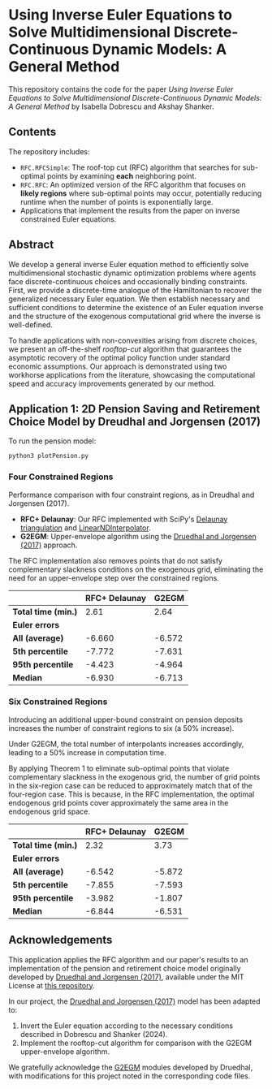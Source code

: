 # Using Inverse Euler Equations to Solve Multidimensional Discrete-Continuous Dynamic Models: A General Method

This repository contains the code for the paper *Using Inverse Euler Equations to Solve Multidimensional Discrete-Continuous Dynamic Models: A General Method* by Isabella Dobrescu and Akshay Shanker.

## Contents

The repository includes:

- `RFC.RFCSimple`: The roof-top cut (RFC) algorithm that searches for sub-optimal points by examining **each** neighboring point.
- `RFC.RFC`: An optimized version of the RFC algorithm that focuses on **likely regions** where sub-optimal points may occur, potentially reducing runtime when the number of points is exponentially large.
- Applications that implement the results from the paper on inverse constrained Euler equations.

## Abstract

We develop a general inverse Euler equation method to efficiently solve multidimensional stochastic dynamic optimization problems where agents face discrete-continuous choices and occasionally binding constraints. First, we provide a discrete-time analogue of the Hamiltonian to recover the generalized necessary Euler equation. We then establish necessary and sufficient conditions to determine the existence of an Euler equation inverse and the structure of the exogenous computational grid where the inverse is well-defined.

To handle applications with non-convexities arising from discrete choices, we present an off-the-shelf *rooftop-cut* algorithm that guarantees the asymptotic recovery of the optimal policy function under standard economic assumptions. Our approach is demonstrated using two workhorse applications from the literature, showcasing the computational speed and accuracy improvements generated by our method.

## Application 1: 2D Pension Saving and Retirement Choice Model by Dreudhal and Jorgensen (2017)

To run the pension model:

```bash
python3 plotPension.py
```

### Four Constrained Regions

Performance comparison with four constraint regions, as in Dreudhal and Jorgensen (2017).

- **RFC+ Delaunay**: Our RFC implemented with SciPy's [Delaunay triangulation](https://docs.scipy.org/doc/scipy/reference/generated/scipy.spatial.Delaunay.html) and [LinearNDInterpolator](https://docs.scipy.org/doc/scipy/reference/generated/scipy.interpolate.LinearNDInterpolator.html).
- **G2EGM**: Upper-envelope algorithm using the [Druedhal and Jorgensen (2017)](https://www.sciencedirect.com/science/article/abs/pii/S0165188916301920) approach.

The RFC implementation also removes points that do not satisfy complementary slackness conditions on the exogenous grid, eliminating the need for an upper-envelope step over the constrained regions. 


|                   | RFC+ Delaunay | G2EGM      |
|-------------------|---------------|------------|
| **Total time (min.)** | 2.61          | 2.64       |
| **Euler errors**   |               |            |
| **All (average)**  | -6.660        | -6.572     |
| **5th percentile** | -7.772        | -7.631     |
| **95th percentile**| -4.423        | -4.964     |
| **Median**         | -6.930        | -6.713     |

### Six Constrained Regions

Introducing an additional upper-bound constraint on pension deposits increases the number of constraint regions to six (a 50% increase). 

Under G2EGM, the total number of interpolants increases accordingly, leading to a 50% increase in computation time.

By applying Theorem 1 to eliminate sub-optimal points that violate complementary slackness in the exogenous grid, the number of grid points in the six-region case can be reduced to approximately match that of the four-region case. This is because, in the RFC implementation, the optimal endogenous grid points cover approximately the same area in the endogenous grid space.

|                     | RFC+ Delaunay | G2EGM      |
|---------------------|---------------|------------|
| **Total time (min.)**| 2.32          | 3.73       |
| **Euler errors**     |               |            |
| **All (average)**    | -6.542        | -5.872     |
| **5th percentile**   | -7.855        | -7.593     |
| **95th percentile**  | -3.982        | -1.807     |
| **Median**           | -6.844        | -6.531     |

## Acknowledgements

This application applies the RFC algorithm and our paper's results to an implementation of the pension and retirement choice model originally developed by [Druedhal and Jorgensen (2017)](https://www.sciencedirect.com/science/article/abs/pii/S0165188916301920), available under the MIT License at [this repository](https://github.com/NumEconCopenhagen/ConsumptionSavingNotebooks).

In our project, the [Druedhal and Jorgensen (2017)](https://www.sciencedirect.com/science/article/abs/pii/S0165188916301920) model has been adapted to:

1. Invert the Euler equation according to the necessary conditions described in Dobrescu and Shanker (2024).
2. Implement the rooftop-cut algorithm for comparison with the G2EGM upper-envelope algorithm.

We gratefully acknowledge the [G2EGM](https://github.com/NumEconCopenhagen/ConsumptionSavingNotebooks) modules developed by Druedhal, with modifications for this project noted in the corresponding code files.
